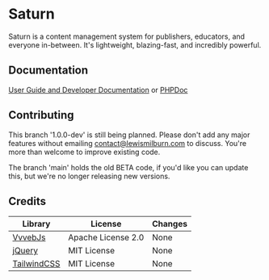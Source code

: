 # Saturn
Saturn is a content management system for publishers, educators, and everyone in-between. It's lightweight, blazing-fast, and incredibly powerful.

## Documentation
[User Guide and Developer Documentation](https://docs.saturncms.net) or [PHPDoc](https://pixelsetdev.github.io/Saturn)

## Contributing
This branch '1.0.0-dev' is still being planned. Please don't add any major features without emailing contact@lewismilburn.com to discuss. You're more than welcome to improve existing code.

The branch 'main' holds the old BETA code, if you'd like you can update this, but we're no longer releasing new versions.

## Credits
| Library                                                    | License            | Changes |
|------------------------------------------------------------|--------------------|---------|
| [VvvebJs](https://github.com/givanz/VvvebJs)               | Apache License 2.0 | None    |
| [jQuery](https://github.com/jquery/jquery)                 | MIT License        | None    |
| [TailwindCSS](https://github.com/tailwindlabs/tailwindcss) | MIT License        | None    |
